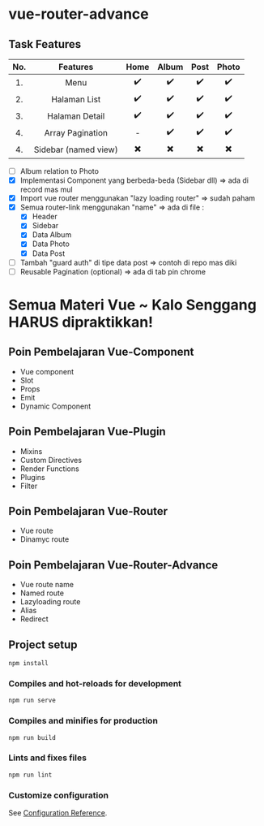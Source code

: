 # vue-router-advance

## Task Features

| No. |       Features       |           Home           |          Album           |           Post           |          Photo           |
| :-: | :------------------: | :----------------------: | :----------------------: | :----------------------: | :----------------------: |
| 1.  |         Menu         |    :heavy_check_mark:    |    :heavy_check_mark:    |    :heavy_check_mark:    |    :heavy_check_mark:    |
| 2.  |     Halaman List     |    :heavy_check_mark:    |    :heavy_check_mark:    |    :heavy_check_mark:    |    :heavy_check_mark:    |
| 3.  |    Halaman Detail    |    :heavy_check_mark:    |    :heavy_check_mark:    |    :heavy_check_mark:    |    :heavy_check_mark:    |
| 4.  |   Array Pagination   |            -             |    :heavy_check_mark:    |    :heavy_check_mark:    |    :heavy_check_mark:    |
| 4.  | Sidebar (named view) | :heavy_multiplication_x: | :heavy_multiplication_x: | :heavy_multiplication_x: | :heavy_multiplication_x: |

- [ ] Album relation to Photo
- [x] Implementasi Component yang berbeda-beda (Sidebar dll) => ada di record mas mul
- [x] Import vue router menggunakan "lazy loading router" => sudah paham
- [x] Semua router-link menggunakan "name" => ada di file :
  - [x] Header
  - [x] Sidebar
  - [x] Data Album
  - [x] Data Photo
  - [x] Data Post
- [ ] Tambah "guard auth" di tipe data post => contoh di repo mas diki
- [ ] Reusable Pagination (optional) => ada di tab pin chrome

# Semua Materi Vue ~ Kalo Senggang **HARUS** dipraktikkan!

## Poin Pembelajaran Vue-Component

- Vue component
- Slot
- Props
- Emit
- Dynamic Component

## Poin Pembelajaran Vue-Plugin

- Mixins
- Custom Directives
- Render Functions
- Plugins
- Filter

## Poin Pembelajaran Vue-Router

- Vue route
- Dinamyc route

## Poin Pembelajaran Vue-Router-Advance

- Vue route name
- Named route
- Lazyloading route
- Alias
- Redirect

## Project setup

```
npm install
```

### Compiles and hot-reloads for development

```
npm run serve
```

### Compiles and minifies for production

```
npm run build
```

### Lints and fixes files

```
npm run lint
```

### Customize configuration

See [Configuration Reference](https://cli.vuejs.org/config/).
